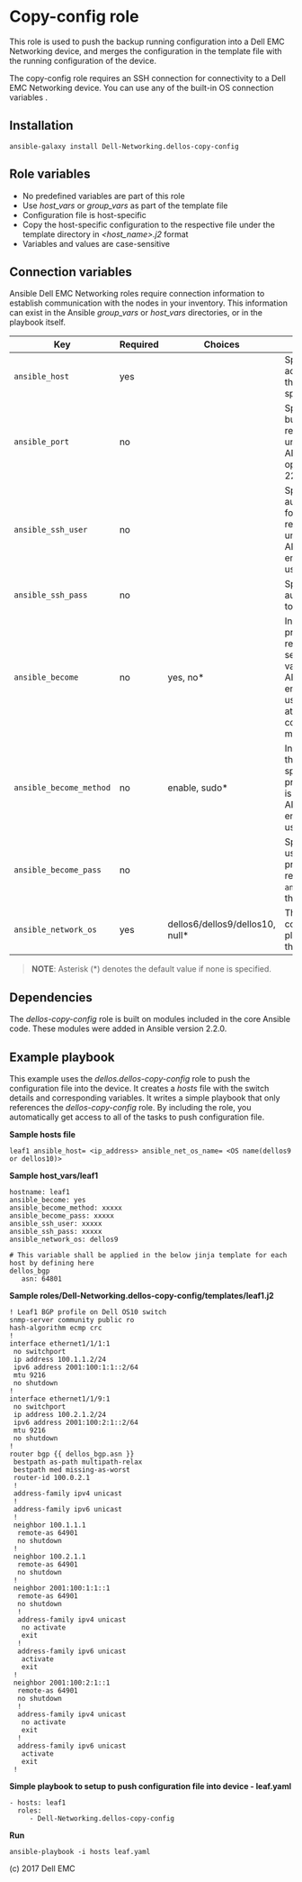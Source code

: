 Copy-config role
================

This role is used to push the backup running configuration into a Dell EMC Networking device, and merges the configuration in the template file with the running configuration of the device.

The copy-config role requires an SSH connection for connectivity to a Dell EMC Networking device. You can use any of the built-in OS connection variables .

Installation
------------

    ansible-galaxy install Dell-Networking.dellos-copy-config

Role variables
--------------

- No predefined variables are part of this role
- Use *host_vars* or *group_vars* as part of the template file
- Configuration file is host-specific
- Copy the host-specific configuration to the respective file under the template directory in *<host_name>.j2* format
- Variables and values are case-sensitive

Connection variables
--------------------

Ansible Dell EMC Networking roles require connection information to establish communication with the nodes in your inventory. This information can exist in the Ansible *group_vars* or *host_vars* directories, or in the playbook itself.

| Key         | Required | Choices    | Description                                         |
|-------------|----------|------------|-----------------------------------------------------|
| ``ansible_host`` | yes      |            | Specifies the hostname or address for connecting to the remote device over the specified transport |
| ``ansible_port`` | no       |            | Specifies the port used to build the connection to the remote device; if value is unspecified, the ANSIBLE_REMOTE_PORT option is used; it defaults to 22 |
| ``ansible_ssh_user`` | no       |            | Specifies the username that authenticates the CLI login for the connection to the remote device; if value is unspecified, the ANSIBLE_REMOTE_USER environment variable value is used  |
| ``ansible_ssh_pass`` | no       |            | Specifies the password that authenticates the connection to the remote device.  |
| ``ansible_become`` | no       | yes, no\*   | Instructs the module to enter privileged mode on the remote device before sending any commands; if value is unspecified, the ANSIBLE_BECOME environment variable value is used, and the device attempts to execute all commands in non-privileged mode |
| ``ansible_become_method`` | no       | enable, sudo\*   | Instructs the module to allow the become method to be specified for handling privilege escalation; if value is unspecified, the ANSIBLE_BECOME_METHOD environment variable value is used. |
| ``ansible_become_pass`` | no       |            | Specifies the password to use if required to enter privileged mode on the remote device; if ``ansible_become`` is set to no this key is not applicable. |
| ``ansible_network_os`` | yes      | dellos6/dellos9/dellos10, null\*  | This value is used to load the correct terminal and cliconf plugins to communicate with the remote device. |

> **NOTE**: Asterisk (\*) denotes the default value if none is specified.

Dependencies
------------

The *dellos-copy-config* role is built on modules included in the core Ansible code. These modules were added in Ansible version 2.2.0.

Example playbook
----------------

This example uses the *dellos.dellos-copy-config* role to push the configuration file into the device. It creates a *hosts* file with the switch details and corresponding variables. It writes a simple playbook that only references the *dellos-copy-config* role. By including the role, you automatically get access to all of the tasks to push configuration file.

**Sample hosts file**

    leaf1 ansible_host= <ip_address> ansible_net_os_name= <OS name(dellos9 or dellos10)>

**Sample host_vars/leaf1**

    hostname: leaf1
    ansible_become: yes
    ansible_become_method: xxxxx
    ansible_become_pass: xxxxx
    ansible_ssh_user: xxxxx
    ansible_ssh_pass: xxxxx
    ansible_network_os: dellos9

    # This variable shall be applied in the below jinja template for each host by defining here
    dellos_bgp
       asn: 64801

**Sample roles/Dell-Networking.dellos-copy-config/templates/leaf1.j2**

    ! Leaf1 BGP profile on Dell OS10 switch
    snmp-server community public ro
    hash-algorithm ecmp crc
    !
    interface ethernet1/1/1:1
     no switchport
     ip address 100.1.1.2/24
     ipv6 address 2001:100:1:1::2/64
     mtu 9216
     no shutdown
    !
    interface ethernet1/1/9:1
     no switchport
     ip address 100.2.1.2/24
     ipv6 address 2001:100:2:1::2/64
     mtu 9216
     no shutdown
    !
    router bgp {{ dellos_bgp.asn }}
     bestpath as-path multipath-relax
     bestpath med missing-as-worst
     router-id 100.0.2.1
     !
     address-family ipv4 unicast
     !
     address-family ipv6 unicast
     !
     neighbor 100.1.1.1
      remote-as 64901
      no shutdown
     !
     neighbor 100.2.1.1
      remote-as 64901
      no shutdown
     !
     neighbor 2001:100:1:1::1
      remote-as 64901
      no shutdown
      !
      address-family ipv4 unicast
       no activate
       exit
      !
      address-family ipv6 unicast
       activate
       exit
     !
     neighbor 2001:100:2:1::1
      remote-as 64901
      no shutdown
      !
      address-family ipv4 unicast
       no activate
       exit
      !
      address-family ipv6 unicast
       activate
       exit
     !

**Simple playbook to setup to push configuration file into device - leaf.yaml**

    - hosts: leaf1
      roles:
         - Dell-Networking.dellos-copy-config

**Run**

    ansible-playbook -i hosts leaf.yaml

(c) 2017 Dell EMC
